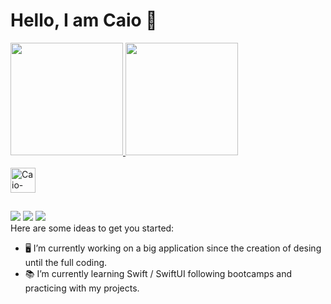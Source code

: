 # Hello, I am Caio 👋
<div>
  <a href="https://github.com/caiiocasttro">
  <img height="180em" src="https://github-readme-stats.vercel.app/api?username=caiiocasttro&show_icons=true&theme=dracula&include_all_commits=true&count_private=true"/>
  <img height="180em" src="https://github-readme-stats.vercel.app/api/top-langs/?username=caiiocasttro&layout=compact&langs_count=16&theme=dracula"/>
</div>
<div style="display: inline_block"><br>
  <img align="center" alt="Caio-Swift" height="40" width="40" src="https://cdn.jsdelivr.net/gh/devicons/devicon/icons/swift/swift-original.svg" />
</div>

##

<div> 
  <a href="https://instagram.com/caiosdev" target="_blank"><img src="https://img.shields.io/badge/-Instagram-%23E4405F?style=for-the-badge&logo=instagram&logoColor=white" target="_blank"></a>
 <a href="https://discord.gg/caiiocasttro#5268" target="_blank"><img src="https://img.shields.io/badge/Discord-7289DA?style=for-the-badge&logo=discord&logoColor=white" target="_blank"></a> 
  <a href="https://www.linkedin.com/in/caio-chaves-57055322b" target="_blank"><img src="https://img.shields.io/badge/-LinkedIn-%230077B5?style=for-the-badge&logo=linkedin&logoColor=white" target="_blank"></a> 
  </div>
Here are some ideas to get you started:

- 🖥 I’m currently working on a big application since the creation of desing until the full coding.
- 📚 I’m currently learning Swift / SwiftUI following bootcamps and practicing with my projects.
